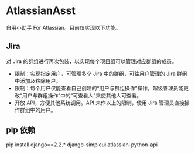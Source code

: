 # AtlassianAsst
自用小助手 For Atlassian。目前仅实现以下功能。
## Jira
对 Jira 的群组进行再次包装，以实现每个项目组可以管理对应群组的成员。
* 限制：实现指定用户，可管理多个 Jira 中的群组，可往用户管理的 Jira 群组中添加及移除用户。
* 限制：每个用户仅能查看自己创建的“用户与群组操作”操作，超级管理员能更改“用户与群组操作”中的“可查看人”来使其他人可查看。
* 开放 API，方便其他系统调用。API 未作以上的限制，使用 Jira 管理员直接操作群组中的用户。
## pip 依赖
pip install django==2.2.* django-simpleui atlassian-python-api
